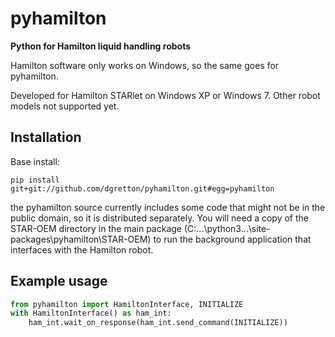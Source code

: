 # pyhamilton

**Python for Hamilton liquid handling robots**

Hamilton software only works on Windows, so the same goes for pyhamilton.

Developed for Hamilton STARlet on Windows XP or Windows 7. Other robot models not supported yet.

## Installation

Base install:

```
pip install git+git://github.com/dgretton/pyhamilton.git#egg=pyhamilton
```

the pyhamilton source currently includes some code that might not be in the public domain, so it is distributed separately. You will need a copy of the STAR-OEM directory in the main package (C:...\python3\...\site-packages\pyhamilton\STAR-OEM) to run the background application that interfaces with the Hamilton robot.

## Example usage
```python
from pyhamilton import HamiltonInterface, INITIALIZE
with HamiltonInterface() as ham_int:
    ham_int.wait_on_response(ham_int.send_command(INITIALIZE))
```
